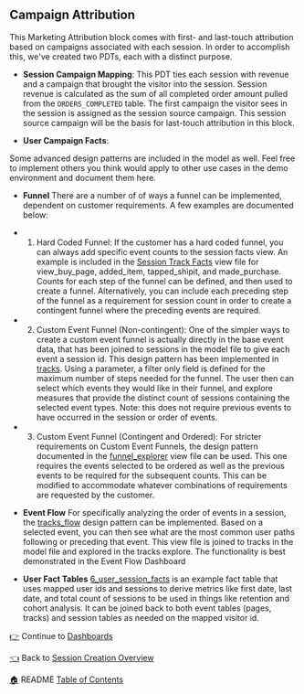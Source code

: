 ## Campaign Attribution

This Marketing Attribution block comes with first- and last-touch attribution based on campaigns associated with each session. In order to accomplish this, we've created two PDTs, each with a distinct purpose.

* **Session Campaign Mapping**:
This PDT ties each session with revenue and a campaign that brought the visitor into the session. Session revenue is calculated as the sum of all completed order amount pulled from the `ORDERS_COMPLETED` table. The first campaign the visitor sees in the session is assigned as the session source campaign. This session source campaign will be the basis for last-touch attribution in this block.

* **User Campaign Facts**:






Some advanced design patterns are included in the model as well. Feel free to implement others you think would apply to other use cases in the demo environment and document them here.



* **Funnel**
There are a number of of ways a funnel can be implemented, dependent on customer requirements. A few examples are documented below:

* 1. Hard Coded Funnel: If the customer has a hard coded funnel, you can always add specific event counts to the session facts view. An example is included in the [Session Track Facts](5_session_track_facts.view.lookml) view file for view_buy_page, added_item, tapped_shipit, and made_purchase. Counts for each step of the funnel can be defined, and then used to create a funnel. Alternatively, you can include each preceding step of the funnel as a requirement for session count in order to create a contingent funnel where the preceding events are required.

* 2. Custom Event Funnel (Non-contingent): One of the simpler ways to create a custom event funnel is actually directly in the base event data, that has been joined to sessions in the model file to give each event a session id. This design pattern has been implemented in [tracks](0_tracks.view.lookml). Using a parameter, a filter only field is defined for the maximum number of steps needed for the funnel. The user then can select which events they would like in their funnel, and explore measures that provide the distinct count of sessions containing the selected event types. Note: this does not require previous events to have occurred in the session or order of events.

* 3. Custom Event Funnel (Contingent and Ordered): For stricter requirements on Custom Event Funnels, the design pattern documented in the [funnel_explorer](funnel_explorer.view.lookml) view file can be used. This one requires the events selected to be ordered as well as the previous events to be required for the subsequent counts. This can be modified to accommodate whatever combinations of requirements are requested by the customer.

* **Event Flow**
For specifically analyzing the order of events in a session, the [tracks_flow](tracks_flow.view.lookml) design pattern can be implemented. Based on a selected event, you can then see what are the most common user paths following or preceding that event. This view file is joined to tracks in the model file and explored in the tracks explore. The functionality is best demonstrated in the Event Flow Dashboard

* **User Fact Tables**
[6_user_session_facts](6_user_session_facts.view.lookml) is an example fact table that uses mapped user ids and sessions to derive metrics like first date, last date, and total count of sessions to be used in things like retention and cohort analysis. It can be joined back to both event tables (pages, tracks) and session tables as needed on the mapped visitor id.

[:point_right:](_9_dashboards.md) Continue to [Dashboards](_9_dashboards.md)

[:point_left:](_7_session_creation_overview.md) Back to [Session Creation Overview](_7_session_creation_overview.md)

[:house:](README.md) README [Table of Contents](README.md)
